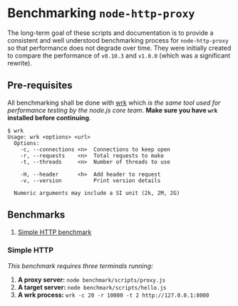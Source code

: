 # Benchmarking `node-http-proxy`

The long-term goal of these scripts and documentation is to provide a consistent and well understood benchmarking process for `node-http-proxy` so that performance does not degrade over time. They were initially created to compare the performance of `v0.10.3` and `v1.0.0` (which was a significant rewrite).

## Pre-requisites

All benchmarking shall be done with [wrk](https://github.com/wg/wrk) which _is the same tool used for performance testing by the node.js core team._ **Make sure you have `wrk` installed before continuing**.

```
$ wrk
Usage: wrk <options> <url>                            
  Options:                                            
    -c, --connections <n>  Connections to keep open   
    -r, --requests    <n>  Total requests to make     
    -t, --threads     <n>  Number of threads to use   
                                                      
    -H, --header      <h>  Add header to request      
    -v, --version          Print version details      
                                                      
  Numeric arguments may include a SI unit (2k, 2M, 2G)
```

## Benchmarks

1. [Simple HTTP benchmark](#simple-http)

### Simple HTTP

_This benchmark requires three terminals running:_

1. **A proxy server:** `node benchmark/scripts/proxy.js`
2. **A target server:** `node benchmark/scripts/hello.js`
3. **A wrk process:** `wrk -c 20 -r 10000 -t 2 http://127.0.0.1:8000`